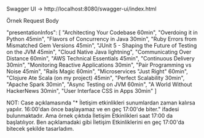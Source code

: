 Swagger UI -> http://localhost:8080/swagger-ui/index.html

Örnek Request Body

"presentationInfos": [
        "Architecting Your Codebase 60min",
        "Overdoing it in Python 45min",
        "Flavors of Concurrency in Java 30min",
        "Ruby Errors from Mismatched Gem Versions 45min",
        "JUnit 5 - Shaping the Future of Testing on the JVM 45min",
        "Cloud Native Java lightning",
        "Communicating Over Distance 60min",
        "AWS Technical Essentials 45min",
        "Continuous Delivery 30min",
        "Monitoring Reactive Applications 30min",
        "Pair Programming vs Noise 45min",
        "Rails Magic 60min",
        "Microservices \"Just Right\" 60min",
        "Clojure Ate Scala (on my project) 45min",
        "Perfect Scalability 30min",
        "Apache Spark 30min",
        "Async Testing on JVM 60min",
        "A World Without HackerNews 30min",
        "User Interface CSS in Apps 30min"
        ]

NOT: Case açıklamasında "* İletişim etkinlikleri sunumlardan zaman kalırsa yapılır. 16:00'dan önce başlayamaz ve en geç 17:00'de biter." ifadesi bulunmaktadır. 
Ama örnek çıktıda İletişim Etkinlikleri saat 17:00 da başlatılıyor.
Ben açıklamadaki gibi İletişim Etkinliklerini en geç 17:00'da bitecek şekilde tasarladım.
